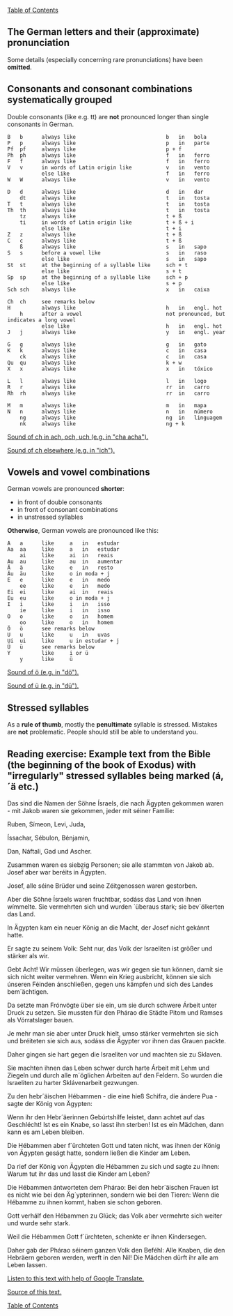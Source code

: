 [Table of Contents](Readme.md)

 The German letters and their (approximate) pronunciation
-

Some details (especially concerning rare pronunciations) have been **omitted**.

Consonants and consonant combinations systematically grouped
-

Double consonants (like e.g. tt) are **not** pronounced longer than single consonants in German.

    B   b      always like                             b   in   bola
    P   p      always like                             p   in   parte
    Pf  pf     always like                             p + f
    Ph  ph     always like                             f   in   ferro
    F   f      always like                             f   in   ferro
    V   v      in words of Latin origin like           v   in   vento
               else like                               f   in   ferro
    W   W      always like                             v   in   vento

    D   d      always like                             d   in   dar
        dt     always like                             t   in   tosta
    T   t      always like                             t   in   tosta
    Th  th     always like                             t   in   tosta
        tz     always like                             t + ß
        ti     in words of Latin origin like           t + ß + i
               else like                               t + i
    Z   z      always like                             t + ß
    C   c      always like                             t + ß
        ß      always like                             s   in   sapo
    S   s      before a vowel like                     s   in   raso
               else like                               s   in   sapo
    St  st     at the beginning of a syllable like     sch + t
               else like                               s + t
    Sp  sp     at the beginning of a syllable like     sch + p
               else like                               s + p
    Sch sch    always like                             x   in   caixa

    Ch  ch     see remarks below
    H          always like                             h   in   engl. hot
        h      after a vowel                           not pronounced, but indicates a long vowel
               else like                               h   in   engl. hot
    J   j      always like                             y   in   engl. year

    G   g      always like                             g   in   gato
    K   k      always like                             c   in   casa
        ck     always like                             c   in   casa
    Qu  qu     always like                             k + w
    X   x      always like                             x   in   tóxico

    L   l      always like                             l   in   logo
    R   r      always like                             rr  in   carro
    Rh  rh     always like                             rr  in   carro

    M   m      always like                             m   in   mapa
    N   n      always like                             n   in   número
        ng     always like                             ng  in   linguagem
        nk     always like                             ng + k

[Sound of ch in ach, och, uch (e.g. in "cha acha").](https://upload.wikimedia.org/wikipedia/commons/0/0f/Voiceless_velar_fricative.ogg)

[Sound of ch elsewhere (e.g. in "ich").](https://upload.wikimedia.org/wikipedia/commons/4/43/De-ich.ogg)

Vowels and vowel combinations
-

German vowels are pronounced **shorter**:
* in front of double consonants
* in front of consonant combinations
* in unstressed syllables

**Otherwise**, German vowels are pronounced like this:

    A   a      like     a   in   estudar
    Aa  aa     like     a   in   estudar
        ai     like     ai  in   reais
    Au  au     like     au  in   aumentar
    Ä   ä      like     e   in   resto
    Äu  äu     like     o in moda + j
    E   e      like     e   in   medo
        ee     like     e   in   medo
    Ei  ei     like     ai  in   reais
    Eu  eu     like     o in moda + j
    I   i      like     i   in   isso
        ie     like     i   in   isso
    O   o      like     o   in   homem
        oo     like     o   in   homem
    Ö   ö      see remarks below
    U   u      like     u   in   uvas
    Ui  ui     like     u in estudar + j
    Ü   ü      see remarks below
    Y          like     i or ü
        y      like     ü

[Sound of ö (e.g. in "dö").](https://upload.wikimedia.org/wikipedia/commons/5/53/Close-mid_front_rounded_vowel.ogg)

[Sound of ü (e.g. in "dü").](https://upload.wikimedia.org/wikipedia/commons/e/ea/Close_front_rounded_vowel.ogg)

Stressed syllables
-

As a **rule of thumb**, mostly the **penultimate** syllable is stressed. Mistakes are **not** problematic. People should still be able to understand you.


Reading exercise: Example text from the Bible (the beginning of the book of Exodus) with "irregularly" stressed syllables being marked (á, ´ä etc.)
-

Das sind die Namen der Söhne Ísraels, die nach Ägypten gekommen waren - mit Jakob waren sie gekommen, jeder mit séiner Famílie:

Ruben, Símeon, Levi, Juda,

Íssachar, Sébulon, Bénjamin,

Dan, Náftali, Gad und Ascher.

Zusammen waren es siebzig Personen; sie alle stammten von Jakob ab. Josef aber war beréits in Ägypten.

Josef, alle séine Brüder und seine Zéitgenossen waren gestorben.

Aber die Söhne Ísraels waren fruchtbar, sodáss das Land von ihnen wímmelte. Sie vermehrten sich und wurden ´überaus stark; sie bev´ölkerten das Land.

In Ägypten kam ein neuer König an die Macht, der Josef nicht gekánnt hatte.

Er sagte zu seinem Volk: Seht nur, das Volk der Israeliten ist größer und stärker als wir.

Gebt Acht! Wir müssen überlegen, was wir gegen sie tun können, damít sie sich nicht weiter vermehren. Wenn ein Krieg ausbricht, können sie sich únseren Féinden ánschließen, gegen uns kämpfen und sich des Landes bem´ächtigen.

Da setzte man Frónvögte über sie ein, um sie durch schwere Árbeit unter Druck zu setzen. Sie mussten für den Phárao die Städte Pitom und Ramses als Vórratslager bauen.

Je mehr man sie aber unter Druck hielt, umso stärker vermehrten sie sich und bréiteten sie sich aus, sodáss die Ägypter vor ihnen das Grauen packte.

Daher gingen sie hart gegen die Israeliten vor und machten sie zu Sklaven.

Sie machten ihnen das Leben schwer durch harte Árbeit mit Lehm und Ziegeln und durch alle m´öglichen Árbeiten auf den Feldern. So wurden die Israeliten zu harter Sklávenarbeit gezwungen.

Zu den hebr´äischen Hébammen - die eine hieß Schifra, die ándere Pua - sagte der König von Ägypten:

Wenn ihr den Hebr´äerinnen Gebúrtshilfe leistet, dann achtet auf das Geschlécht! Ist es ein Knabe, so lasst ihn sterben! Ist es ein Mädchen, dann kann es am Leben bleiben.

Die Hébammen aber f´ürchteten Gott und taten nicht, was ihnen der König von Ägypten geságt hatte, sondern ließen die Kinder am Leben.

Da rief der König von Ägypten die Hébammen zu sich und sagte zu ihnen: Warum tut ihr das und lasst die Kinder am Leben?

Die Hébammen ántworteten dem Phárao: Bei den hebr´äischen Frauen ist es nicht wie bei den Äg´ypterinnen, sondern wie bei den Tieren: Wenn die Hébamme zu ihnen kommt, haben sie schon geboren.

Gott verhálf den Hébammen zu Glück; das Volk aber vermehrte sich weiter und wurde sehr stark.

Weil die Hébammen Gott f´ürchteten, schenkte er ihnen Kíndersegen.

Daher gab der Phárao séinem ganzen Volk den Beféhl: Alle Knaben, die den Hebräern geboren werden, werft in den Nil! Die Mädchen dürft ihr alle am Leben lassen.

[Listen to this text with help of Google Translate.](https://translate.google.com/?hl=de&sl=de&tl=pt&text=Das%20sind%20die%20Namen%20der%20S%C3%B6hne%20Israels%2C%20die%20nach%20%C3%84gypten%20gekommen%20waren%20-%20mit%20Jakob%20waren%20sie%20gekommen%2C%20jeder%20mit%20seiner%20Familie%3A%09%0ARuben%2C%20Simeon%2C%20Levi%2C%20Juda%2C%09%0AIssachar%2C%20Sebulon%2C%20Benjamin%2C%09%0ADan%2C%20Naftali%2C%20Gad%20und%20Ascher.%09%0AZusammen%20waren%20es%20siebzig%20Personen%3B%20sie%20alle%20stammten%20von%20Jakob%20ab.%20Josef%20aber%20war%20bereits%20in%20%C3%84gypten.%09%0AJosef%2C%20alle%20seine%20Br%C3%BCder%20und%20seine%20Zeitgenossen%20waren%20gestorben.%09%0AAber%20die%20S%C3%B6hne%20Israels%20waren%20fruchtbar%2C%20sodass%20das%20Land%20von%20ihnen%20wimmelte.%20Sie%20vermehrten%20sich%20und%20wurden%20%C3%BCberaus%20stark%3B%20sie%20bev%C3%B6lkerten%20das%20Land.%09%0AIn%20%C3%84gypten%20kam%20ein%20neuer%20K%C3%B6nig%20an%20die%20Macht%2C%20der%20Josef%20nicht%20gekannt%20hatte.%09%0AEr%20sagte%20zu%20seinem%20Volk%3A%20Seht%20nur%2C%20das%20Volk%20der%20Israeliten%20ist%20gr%C3%B6%C3%9Fer%20und%20st%C3%A4rker%20als%20wir.%09%0AGebt%20Acht!%20Wir%20m%C3%BCssen%20%C3%BCberlegen%2C%20was%20wir%20gegen%20sie%20tun%20k%C3%B6nnen%2C%20damit%20sie%20sich%20nicht%20weiter%20vermehren.%20Wenn%20ein%20Krieg%20ausbricht%2C%20k%C3%B6nnen%20sie%20sich%20unseren%20Feinden%20anschlie%C3%9Fen%2C%20gegen%20uns%20k%C3%A4mpfen%20und%20sich%20des%20Landes%20bem%C3%A4chtigen.%09%0ADa%20setzte%20man%20Fronv%C3%B6gte%20%C3%BCber%20sie%20ein%2C%20um%20sie%20durch%20schwere%20Arbeit%20unter%20Druck%20zu%20setzen.%20Sie%20mussten%20f%C3%BCr%20den%20Pharao%20die%20St%C3%A4dte%20Pitom%20und%20Ramses%20als%20Vorratslager%20bauen.%09%0AJe%20mehr%20man%20sie%20aber%20unter%20Druck%20hielt%2C%20umso%20st%C3%A4rker%20vermehrten%20sie%20sich%20und%20breiteten%20sie%20sich%20aus%2C%20sodass%20die%20%C3%84gypter%20vor%20ihnen%20das%20Grauen%20packte.%09%0ADaher%20gingen%20sie%20hart%20gegen%20die%20Israeliten%20vor%20und%20machten%20sie%20zu%20Sklaven.%09%0ASie%20machten%20ihnen%20das%20Leben%20schwer%20durch%20harte%20Arbeit%20mit%20Lehm%20und%20Ziegeln%20und%20durch%20alle%20m%C3%B6glichen%20Arbeiten%20auf%20den%20Feldern.%20So%20wurden%20die%20Israeliten%20zu%20harter%20Sklavenarbeit%20gezwungen.%09%0AZu%20den%20hebr%C3%A4ischen%20Hebammen%20-%20die%20eine%20hie%C3%9F%20Schifra%2C%20die%20andere%20Pua%20-%20sagte%20der%20K%C3%B6nig%20von%20%C3%84gypten%3A%09%0AWenn%20ihr%20den%20Hebr%C3%A4erinnen%20Geburtshilfe%20leistet%2C%20dann%20achtet%20auf%20das%20Geschlecht!%20Ist%20es%20ein%20Knabe%2C%20so%20lasst%20ihn%20sterben!%20Ist%20es%20ein%20M%C3%A4dchen%2C%20dann%20kann%20es%20am%20Leben%20bleiben.%09%0ADie%20Hebammen%20aber%20f%C3%BCrchteten%20Gott%20und%20taten%20nicht%2C%20was%20ihnen%20der%20K%C3%B6nig%20von%20%C3%84gypten%20gesagt%20hatte%2C%20sondern%20lie%C3%9Fen%20die%20Kinder%20am%20Leben.%09%0ADa%20rief%20der%20K%C3%B6nig%20von%20%C3%84gypten%20die%20Hebammen%20zu%20sich%20und%20sagte%20zu%20ihnen%3A%20Warum%20tut%20ihr%20das%20und%20lasst%20die%20Kinder%20am%20Leben%3F%09%0ADie%20Hebammen%20antworteten%20dem%20Pharao%3A%20Bei%20den%20hebr%C3%A4ischen%20Frauen%20ist%20es%20nicht%20wie%20bei%20den%20%C3%84gypterinnen%2C%20sondern%20wie%20bei%20den%20Tieren%3A%20Wenn%20die%20Hebamme%20zu%20ihnen%20kommt%2C%20haben%20sie%20schon%20geboren.%09%0AGott%20verhalf%20den%20Hebammen%20zu%20Gl%C3%BCck%3B%20das%20Volk%20aber%20vermehrte%20sich%20weiter%20und%20wurde%20sehr%20stark.%09%0AWeil%20die%20Hebammen%20Gott%20f%C3%BCrchteten%2C%20schenkte%20er%20ihnen%20Kindersegen.%09%0ADaher%20gab%20der%20Pharao%20seinem%20ganzen%20Volk%20den%20Befehl%3A%20Alle%20Knaben%2C%20die%20den%20Hebr%C3%A4ern%20geboren%20werden%2C%20werft%20in%20den%20Nil!%20Die%20M%C3%A4dchen%20d%C3%BCrft%20ihr%20alle%20am%20Leben%20lassen.&op=translate)

[Source of this text.](https://www.uibk.ac.at/theol/leseraum/bibel/ex1.html)

[Table of Contents](Readme.md)


